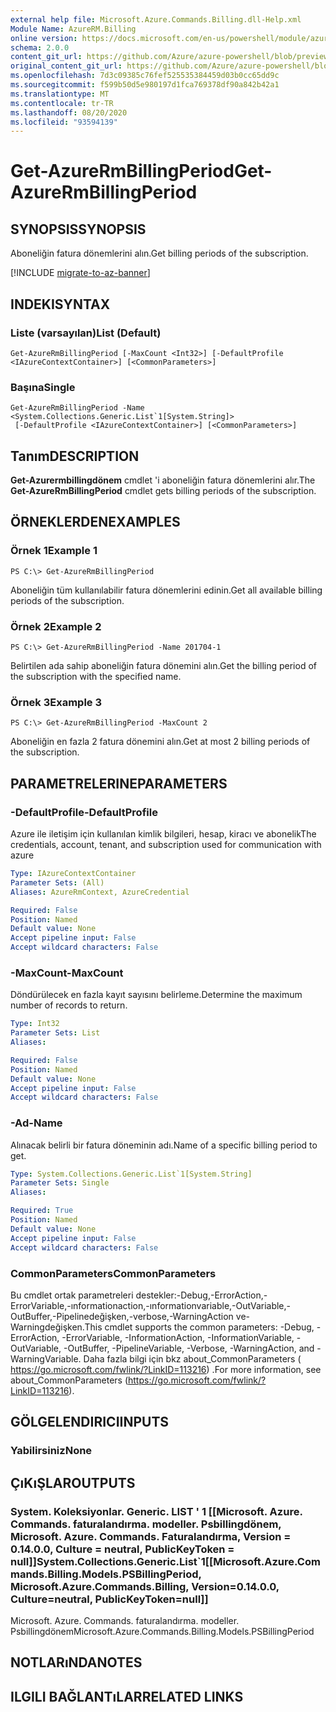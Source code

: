 ```yaml
---
external help file: Microsoft.Azure.Commands.Billing.dll-Help.xml
Module Name: AzureRM.Billing
online version: https://docs.microsoft.com/en-us/powershell/module/azurerm.billing/get-azurermbillingperiod
schema: 2.0.0
content_git_url: https://github.com/Azure/azure-powershell/blob/preview/src/ResourceManager/Billing/Commands.Billing/help/Get-AzureRmBillingPeriod.md
original_content_git_url: https://github.com/Azure/azure-powershell/blob/preview/src/ResourceManager/Billing/Commands.Billing/help/Get-AzureRmBillingPeriod.md
ms.openlocfilehash: 7d3c09385c76fef525535384459d03b0cc65dd9c
ms.sourcegitcommit: f599b50d5e980197d1fca769378df90a842b42a1
ms.translationtype: MT
ms.contentlocale: tr-TR
ms.lasthandoff: 08/20/2020
ms.locfileid: "93594139"
---
```

# <span data-ttu-id="76067-101">Get-AzureRmBillingPeriod</span><span class="sxs-lookup"><span data-stu-id="76067-101">Get-AzureRmBillingPeriod</span></span>

## <span data-ttu-id="76067-102">SYNOPSIS</span><span class="sxs-lookup"><span data-stu-id="76067-102">SYNOPSIS</span></span>
<span data-ttu-id="76067-103">Aboneliğin fatura dönemlerini alın.</span><span class="sxs-lookup"><span data-stu-id="76067-103">Get billing periods of the subscription.</span></span>

[!INCLUDE [migrate-to-az-banner](../../includes/migrate-to-az-banner.md)]

## <span data-ttu-id="76067-104">INDEKI</span><span class="sxs-lookup"><span data-stu-id="76067-104">SYNTAX</span></span>

### <span data-ttu-id="76067-105">Liste (varsayılan)</span><span class="sxs-lookup"><span data-stu-id="76067-105">List (Default)</span></span>
```
Get-AzureRmBillingPeriod [-MaxCount <Int32>] [-DefaultProfile <IAzureContextContainer>] [<CommonParameters>]
```

### <span data-ttu-id="76067-106">Başına</span><span class="sxs-lookup"><span data-stu-id="76067-106">Single</span></span>
```
Get-AzureRmBillingPeriod -Name <System.Collections.Generic.List`1[System.String]>
 [-DefaultProfile <IAzureContextContainer>] [<CommonParameters>]
```

## <span data-ttu-id="76067-107">Tanım</span><span class="sxs-lookup"><span data-stu-id="76067-107">DESCRIPTION</span></span>
<span data-ttu-id="76067-108">**Get-Azurermbillingdönem** cmdlet 'i aboneliğin fatura dönemlerini alır.</span><span class="sxs-lookup"><span data-stu-id="76067-108">The **Get-AzureRmBillingPeriod** cmdlet gets billing periods of the subscription.</span></span>

## <span data-ttu-id="76067-109">ÖRNEKLERDEN</span><span class="sxs-lookup"><span data-stu-id="76067-109">EXAMPLES</span></span>

### <span data-ttu-id="76067-110">Örnek 1</span><span class="sxs-lookup"><span data-stu-id="76067-110">Example 1</span></span>
```
PS C:\> Get-AzureRmBillingPeriod
```

<span data-ttu-id="76067-111">Aboneliğin tüm kullanılabilir fatura dönemlerini edinin.</span><span class="sxs-lookup"><span data-stu-id="76067-111">Get all available billing periods of the subscription.</span></span>

### <span data-ttu-id="76067-112">Örnek 2</span><span class="sxs-lookup"><span data-stu-id="76067-112">Example 2</span></span>
```
PS C:\> Get-AzureRmBillingPeriod -Name 201704-1
```

<span data-ttu-id="76067-113">Belirtilen ada sahip aboneliğin fatura dönemini alın.</span><span class="sxs-lookup"><span data-stu-id="76067-113">Get the billing period of the subscription with the specified name.</span></span>

### <span data-ttu-id="76067-114">Örnek 3</span><span class="sxs-lookup"><span data-stu-id="76067-114">Example 3</span></span>
```
PS C:\> Get-AzureRmBillingPeriod -MaxCount 2
```

<span data-ttu-id="76067-115">Aboneliğin en fazla 2 fatura dönemini alın.</span><span class="sxs-lookup"><span data-stu-id="76067-115">Get at most 2 billing periods of the subscription.</span></span>

## <span data-ttu-id="76067-116">PARAMETRELERINE</span><span class="sxs-lookup"><span data-stu-id="76067-116">PARAMETERS</span></span>

### <span data-ttu-id="76067-117">-DefaultProfile</span><span class="sxs-lookup"><span data-stu-id="76067-117">-DefaultProfile</span></span>
<span data-ttu-id="76067-118">Azure ile iletişim için kullanılan kimlik bilgileri, hesap, kiracı ve abonelik</span><span class="sxs-lookup"><span data-stu-id="76067-118">The credentials, account, tenant, and subscription used for communication with azure</span></span>

```yaml
Type: IAzureContextContainer
Parameter Sets: (All)
Aliases: AzureRmContext, AzureCredential

Required: False
Position: Named
Default value: None
Accept pipeline input: False
Accept wildcard characters: False
```

### <span data-ttu-id="76067-119">-MaxCount</span><span class="sxs-lookup"><span data-stu-id="76067-119">-MaxCount</span></span>
<span data-ttu-id="76067-120">Döndürülecek en fazla kayıt sayısını belirleme.</span><span class="sxs-lookup"><span data-stu-id="76067-120">Determine the maximum number of records to return.</span></span>

```yaml
Type: Int32
Parameter Sets: List
Aliases: 

Required: False
Position: Named
Default value: None
Accept pipeline input: False
Accept wildcard characters: False
```

### <span data-ttu-id="76067-121">-Ad</span><span class="sxs-lookup"><span data-stu-id="76067-121">-Name</span></span>
<span data-ttu-id="76067-122">Alınacak belirli bir fatura döneminin adı.</span><span class="sxs-lookup"><span data-stu-id="76067-122">Name of a specific billing period to get.</span></span>

```yaml
Type: System.Collections.Generic.List`1[System.String]
Parameter Sets: Single
Aliases: 

Required: True
Position: Named
Default value: None
Accept pipeline input: False
Accept wildcard characters: False
```

### <span data-ttu-id="76067-123">CommonParameters</span><span class="sxs-lookup"><span data-stu-id="76067-123">CommonParameters</span></span>
<span data-ttu-id="76067-124">Bu cmdlet ortak parametreleri destekler:-Debug,-ErrorAction,-ErrorVariable,-ınformationaction,-ınformationvariable,-OutVariable,-OutBuffer,-Pipelinedeğişken,-verbose,-WarningAction ve-Warningdeğişken.</span><span class="sxs-lookup"><span data-stu-id="76067-124">This cmdlet supports the common parameters: -Debug, -ErrorAction, -ErrorVariable, -InformationAction, -InformationVariable, -OutVariable, -OutBuffer, -PipelineVariable, -Verbose, -WarningAction, and -WarningVariable.</span></span> <span data-ttu-id="76067-125">Daha fazla bilgi için bkz about_CommonParameters ( https://go.microsoft.com/fwlink/?LinkID=113216) .</span><span class="sxs-lookup"><span data-stu-id="76067-125">For more information, see about_CommonParameters (https://go.microsoft.com/fwlink/?LinkID=113216).</span></span>

## <span data-ttu-id="76067-126">GÖLGELENDIRICI</span><span class="sxs-lookup"><span data-stu-id="76067-126">INPUTS</span></span>

### <span data-ttu-id="76067-127">Yabilirsiniz</span><span class="sxs-lookup"><span data-stu-id="76067-127">None</span></span>

## <span data-ttu-id="76067-128">ÇıKıŞLAR</span><span class="sxs-lookup"><span data-stu-id="76067-128">OUTPUTS</span></span>

### <span data-ttu-id="76067-129">System. Koleksiyonlar. Generic. LIST ' 1 [[Microsoft. Azure. Commands. faturalandırma. modeller. Psbillingdönem, Microsoft. Azure. Commands. Faturalandırma, Version = 0.14.0.0, Culture = neutral, PublicKeyToken = null]]</span><span class="sxs-lookup"><span data-stu-id="76067-129">System.Collections.Generic.List\`1[[Microsoft.Azure.Commands.Billing.Models.PSBillingPeriod, Microsoft.Azure.Commands.Billing, Version=0.14.0.0, Culture=neutral, PublicKeyToken=null]]</span></span>
<span data-ttu-id="76067-130">Microsoft. Azure. Commands. faturalandırma. modeller. Psbillingdönem</span><span class="sxs-lookup"><span data-stu-id="76067-130">Microsoft.Azure.Commands.Billing.Models.PSBillingPeriod</span></span>

## <span data-ttu-id="76067-131">NOTLARıNDA</span><span class="sxs-lookup"><span data-stu-id="76067-131">NOTES</span></span>

## <span data-ttu-id="76067-132">ILGILI BAĞLANTıLAR</span><span class="sxs-lookup"><span data-stu-id="76067-132">RELATED LINKS</span></span>

